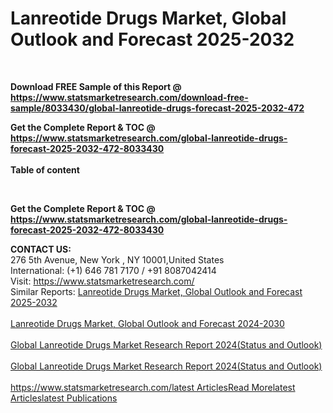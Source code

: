 <h1>Lanreotide Drugs Market, Global Outlook and Forecast 2025-2032</h1><br/><p><strong>Download FREE Sample of this Report @ <a href="https://www.statsmarketresearch.com/download-free-sample/8033430/global-lanreotide-drugs-forecast-2025-2032-472">https://www.statsmarketresearch.com/download-free-sample/8033430/global-lanreotide-drugs-forecast-2025-2032-472</a></strong></p><div><b>Get the Complete Report & TOC @ <a href="https://www.statsmarketresearch.com/global-lanreotide-drugs-forecast-2025-2032-472-8033430">https://www.statsmarketresearch.com/global-lanreotide-drugs-forecast-2025-2032-472-8033430</a></b></div><br><b>Table of content</b><p><br><div><b>Get the Complete Report & TOC @ <a href="https://www.statsmarketresearch.com/global-lanreotide-drugs-forecast-2025-2032-472-8033430">https://www.statsmarketresearch.com/global-lanreotide-drugs-forecast-2025-2032-472-8033430</a></b></div></p> <b>CONTACT US:</b><br>276 5th Avenue, New York , NY 10001,United States<br>International: (+1) 646 781 7170 / +91 8087042414<br>Visit: <a href="https://www.statsmarketresearch.com/">https://www.statsmarketresearch.com/</a><br>Similar Reports: <a href="https://www.statsmarketresearch.com/global-lanreotide-drugs-forecast-2025-2032-472-8033430">Lanreotide Drugs Market, Global Outlook and Forecast 2025-2032</a><br/><br/><a href="https://www.statsmarketresearch.com/global-lanreotide-drugs-forecast-2025-2032-472-8033430">Lanreotide Drugs Market, Global Outlook and Forecast 2024-2030</a><br/><br/><a href="https://www.statsmarketresearch.com/global-lanreotide-drugs-forecast-2025-2032-472-8033430">Global Lanreotide Drugs Market Research Report 2024(Status and Outlook)</a><br/><br/><a href="https://www.statsmarketresearch.com/global-lanreotide-drugs-forecast-2025-2032-472-8033430">Global Lanreotide Drugs Market Research Report 2024(Status and Outlook)</a><br/><br/><a href="https://gyeongbokgung.com">https://www.statsmarketresearch.com/</a><a href="https://hallyeomaritime.com">latest Articles</a><a href="https://jingwansa.com">Read More</a><a href=https://nguoiviet.jp/">latest Articles</a><a href="https://www.intelmarketresearch.com/">latest Publications</a>